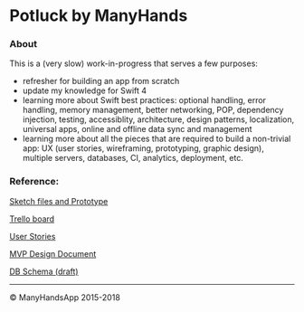 # Potluck by ManyHands


### About

This is a (very slow) work-in-progress that serves a few purposes: 

- refresher for building an app from scratch
- update my knowledge for Swift 4
- learning more about Swift best practices: optional handling, error handling, memory management, better networking, POP, dependency injection, testing, accessiblity, architecture, design patterns, localization, universal apps, online and offline data sync and management
- learning more about all the pieces that are required to build a non-trivial app: UX (user stories, wireframing, prototyping, graphic design), multiple servers, databases, CI, analytics, deployment, etc.

### Reference:

[Sketch files and Prototype](https://sketch.cloud/s/Oeonw)

[Trello board](https://trello.com/b/Ao3BEM1N/potluck-by-manyhandsapp)

[User Stories](https://docs.google.com/document/d/1Kigk5SXNbVuejAzxnCzFjFdnWgBcqZFEQQwkGNQDprw/edit)

[MVP Design Document](https://docs.google.com/document/d/1F5GlxtKkticPHnaLD3ct78HSxmm1FFyFbaVzdK345a4/edit)

[DB Schema (draft)](https://docs.google.com/spreadsheets/d/1N4WWc0Cu9z_nrGkWCaPBlcBzAy0h3xovd7wqk_60eoY/edit#gid=2016124231)






---

&copy; ManyHandsApp 2015-2018